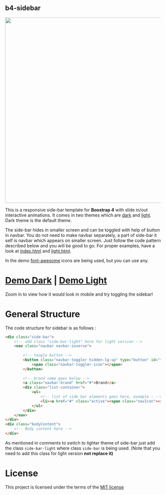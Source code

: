 ## b4-sidebar

<div align="center"><img src="https://xxxzeus.github.io/mockup.gif" width="600"/></div>


This is a responsive side-bar template for **Boostrap 4** with slide in/out interactive animations. It comes in two themes which are [dark]( https://github.com/xxxZeus/b4-sidebar/blob/master/index.html) and [light]( https://github.com/xxxZeus/b4-sidebar/blob/master/light.html). Dark theme is the default theme.

The side-bar hides in smaller screen and can be toggled with help of button in navbar. You do not need to make navbar separately, a part of side-bar it self is navbar which appears on smaller screen. Just follow the code pattern described below and you will be good to go. For proper examples, have a look at [index.html](https://github.com/xxxZeus/b4-sidebar/blob/master/index.html) and [light.html](https://github.com/xxxZeus/b4-sidebar/blob/master/light.html).

In the demo [font-awesome](http://fontawesome.io/) icons are being used, but you can use any.

# [Demo Dark]( https://xxxzeus.github.io/b4-sidebar/) | [Demo Light]( https://xxxzeus.github.io/b4-sidebar/light.html)
Zoom in to view how it would look in mobile and try toggling the sidebar!

# General Structure

The code structure for sidebar is as follows :
```html
<div class="side-bar">
	<!-- add class "side-bar-light" here for light version -->
	<nav class="navbar navbar-inverse">
		
		<!-- toogle button -->
		<button class="navbar-toggler hidden-lg-up" type="button" id="toggler" aria-controls="list-container" aria-label="Toggle side-bar">
			<span class="navbar-toggler-icon"></span>
		</button>
		
		<!-- brand name goes below -->
		<a class="navbar-brand" href="#">Brand</a>
		<div class="list-container">
			<ul>
				<!-- list of side bar elements goes here, example : -->
				<li><a href="#" class="active"><span class="navIcon"><i class="fa fa-sticky-note"></i></span>&nbsp;&nbsp;Active Link</a></li>
			</ul>
		</div>
	</nav>
</div>
<div class="bodyContent">
	<!-- Body content here -->
</div>
 ```

As mentioned in comments to switch to lighter theme of side-bar just add the class `side-bar-light` where class `side-bar` is being used. (Note that you need to add this class for light version **not replace it)**

# License 
This project is licensed under the terms of the [MIT license](https://en.wikipedia.org/wiki/MIT_License)



